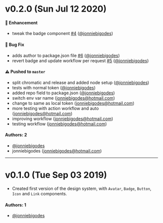 # v0.2.0 (Sun Jul 12 2020)

#### 🚀 Enhancement

- tweak the badge component [#4](https://github.com/jonniebigodes/design-systems-with-gh-actions/pull/4) ([@jonniebigodes](https://github.com/jonniebigodes))

#### 🐛 Bug Fix

- adds author to package.json file [#6](https://github.com/jonniebigodes/design-systems-with-gh-actions/pull/6) ([@jonniebigodes](https://github.com/jonniebigodes))
- revert badge and update workflow per request [#5](https://github.com/jonniebigodes/design-systems-with-gh-actions/pull/5) ([@jonniebigodes](https://github.com/jonniebigodes))

#### ⚠️ Pushed to `master`

- split chromatic and release and added node setup ([@jonniebigodes](https://github.com/jonniebigodes))
- tests with normal token ([@jonniebigodes](https://github.com/jonniebigodes))
- added repo field to package.json ([@jonniebigodes](https://github.com/jonniebigodes))
- switch env var name (jonniebigodes@hotmail.com)
- change to same as local token (jonniebigodes@hotmail.com)
- more testing with action workflow and auto (jonniebigodes@hotmail.com)
- improving workflow (jonniebigodes@hotmail.com)
- testing workflow (jonniebigodes@hotmail.com)

#### Authors: 2

- [@jonniebigodes](https://github.com/jonniebigodes)
- jonniebigodes (jonniebigodes@hotmail.com)

---

# v0.1.0 (Tue Sep 03 2019)

- Created first version of the design system, with `Avatar`, `Badge`, `Button`, `Icon` and `Link` components.

#### Authors: 1
- [@jonniebigodes](https://github.com/jonniebigodes)
